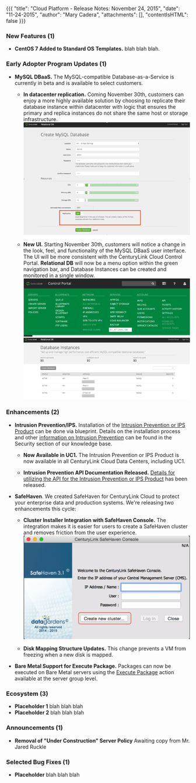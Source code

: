 {{{
"title": "Cloud Platform - Release Notes: November 24, 2015",
"date": "11-24-2015",
"author": "Mary Cadera",
"attachments": [],
"contentIsHTML": false
}}}

### New Features (1)

* __CentOS 7 Added to Standard OS Templates.__ blah blah blah.  
 

### Early Adopter Program Updates (1)

* __MySQL DBaaS.__ The MySQL-compatible Database-as-a-Service is currently in beta and is available to select customers.   

  * __In datacenter replication.__ Coming November 30th, customers can enjoy a more highly available solution by choosing to replicate their database instance within datacenter with logic that ensures the primary and replica instances do not share the same host or storage infrastructure.
  ![In DC Replication](../images/2015-11-24_releasenotes2.png)
  
  * __New UI.__ Starting November 30th, customers will notice a change in the look, feel, and functionality of the MySQL DBaaS user interface. The UI will be more consistent with the CenturyLink Cloud Control Portal. __Relational DB__ will now be a menu option within the green navigation bar, and Database Instances can be created and monitored in a single window.
  ![Navigation](../images/2015-11-24_releasenotes1.png)
  ![DB Instances](../images/2015-11-24_releasenotes3.png)


### Enhancements (2)

* __Intrusion Prevention/IPS.__ Installation of the [Intrusion Prevention or IPS Product](https://www.ctl.io/intrusion-prevention-service/) can be done via blueprint.  Details on the installation process and other [information on Intrusion Prevention](https://www.ctl.io/knowledge-base/security/#1) can be found in the Security section of our knowledge base.

  * __Now Available in UC1.__ The Intrusion Prevention or IPS Product is now available in all CenturyLink Cloud Data Centers, including UC1.

  * __Intrusion Prevention API Documentation Released.__ [Details for utilizing the API for the Intrusion Prevention or IPS Product](https://www.ctl.io/knowledge-base/security/ips-api/) has been released.

* __SafeHaven__. We created SafeHaven for CenturyLink Cloud to protect your enterprise data and production systems. We're releasing two enhancements this cycle:

  * __Cluster Installer Integration with SafeHaven Console.__ The integration makes it is easier for users to create a SafeHaven cluster and removes friction from the user experience.
  ![SafeHaven Console](../images/2015-11-24_releasenotes4.png)

  * __Disk Mapping Structure Updates.__ This change prevents a VM from freezing when a new disk is mapped.

* __Bare Metal Support for Execute Package.__ Packages can now be executed on Bare Metal servers using the [Execute Package](https://www.ctl.io/knowledge-base/servers/using-group-tasks-to-install-software-and-run-scripts-on-groups/) action available at the server group level.
  
### Ecosystem (3)

* __Placeholder 1__ blah blah blah
* __Placeholder 2__ blah blah blah

### Announcements (1)

* __Removal of "Under Construction" Server Policy__ Awaiting copy from Mr. Jared Ruckle

### Selected Bug Fixes (1)

* __Placeholder__ blah blah blah

